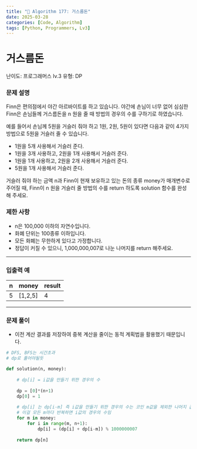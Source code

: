 ```yaml
---
title: "🧠 Algorithm 177: 거스름돈"
date: 2025-03-28
categories: [Code, Algorithm]
tags: [Python, Programmers, Lv3]
---
```


# 거스름돈

난이도: 프로그래머스 lv.3
유형: DP

### **문제 설명**

Finn은 편의점에서 야간 아르바이트를 하고 있습니다. 야간에 손님이 너무 없어 심심한 Finn은 손님들께 거스름돈을 n 원을 줄 때 방법의 경우의 수를 구하기로 하였습니다.

예를 들어서 손님께 5원을 거슬러 줘야 하고 1원, 2원, 5원이 있다면 다음과 같이 4가지 방법으로 5원을 거슬러 줄 수 있습니다.

- 1원을 5개 사용해서 거슬러 준다.
- 1원을 3개 사용하고, 2원을 1개 사용해서 거슬러 준다.
- 1원을 1개 사용하고, 2원을 2개 사용해서 거슬러 준다.
- 5원을 1개 사용해서 거슬러 준다.

거슬러 줘야 하는 금액 n과 Finn이 현재 보유하고 있는 돈의 종류 money가 매개변수로 주어질 때, Finn이 n 원을 거슬러 줄 방법의 수를 return 하도록 solution 함수를 완성해 주세요.

### 제한 사항

- n은 100,000 이하의 자연수입니다.
- 화폐 단위는 100종류 이하입니다.
- 모든 화폐는 무한하게 있다고 가정합니다.
- 정답이 커질 수 있으니, 1,000,000,007로 나눈 나머지를 return 해주세요.

---

### 입출력 예

| n | money | result |
| --- | --- | --- |
| 5 | [1,2,5] | 4 |

---

### 문제 풀이

- 이전 계산 결과를 저장하여 중복 계산을 줄이는 동적 계획법을 활용했기 때문입니다.

```python
# DFS, BFS는 시간초과
# dp로 풀어야될듯

def solution(n, money):
    
    # dp[i] = i값을 만들기 위한 경우의 수
    
    dp = [0]*(n+1)
    dp[0] = 1
    
    # dp[i] 는 dp[i-m] 즉 i값을 만들기 위한 경우의 수는 코인 m값을 제외한 나머지 값을 만드는 경우의수와도 같음
    # 이걸 모든 m마다 반복하면 i값의 경우의 수임
    for m in money:
        for i in range(m, n+1):
            dp[i] = (dp[i] + dp[i-m]) % 1000000007
    
    return dp[n]
```